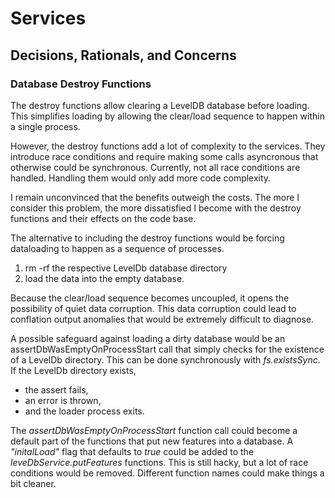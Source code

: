 # Services

## Decisions, Rationals, and Concerns

### Database Destroy Functions

The destroy functions allow clearing a LevelDB database before loading.
This simplifies loading by allowing the clear/load sequence to happen
  within a single process.

However, the destroy functions add a lot of complexity to the services.
They introduce race conditions and require making some calls asyncronous
  that otherwise could be synchronous.
Currently, not all race conditions are handled.
Handling them would only add more code complexity.

I remain unconvinced that the benefits outweigh the costs.
The more I consider this problem, the more dissatisfied I become
with the destroy functions and their effects on the code base.

The alternative to including the destroy functions would be
  forcing dataloading to happen as a sequence of processes.

1. rm -rf the respective LevelDb database directory
2. load the data into the empty database.

Because the clear/load sequence becomes uncoupled,
  it opens the possibility of quiet data corruption.
  This data corruption could lead to conflation output
    anomalies that would be extremely difficult to diagnose.

A possible safeguard against loading a dirty database
  would be an assertDbWasEmptyOnProcessStart call that
  simply checks for the existence of a LevelDb directory.
  This can be done synchronously with _fs.existsSync_.
  If the LevelDb directory exists,

  * the assert fails,
  * an error is thrown,
  * and the loader process exits.

The _assertDbWasEmptyOnProcessStart_ function call could become
a default part of the functions that put new features into a database.
A _"initalLoad"_ flag that defaults to _true_
could be added to the _leveDbService.putFeatures_ functions.
This is still hacky, but a lot of race conditions would be removed.
Different function names could make things a bit cleaner.
